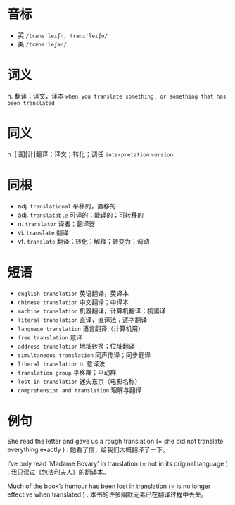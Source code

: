 # 音标

- 英 `/træns'leɪʃn; trænz'leɪʃn/`
- 美 `/træns'leʃən/`

# 词义

n. 翻译；译文，译本
`when you translate something, or something that has been translated`

# 同义

n. [语][计]翻译；译文；转化；调任
`interpretation` `version`

# 同根

- adj. `translational` 平移的，直移的
- adj. `translatable` 可译的；能译的；可转移的
- n. `translator` 译者；翻译器
- vi. `translate` 翻译
- vt. `translate` 翻译；转化；解释；转变为；调动

# 短语

- `english translation` 英语翻译，英译本
- `chinese translation` 中文翻译；中译本
- `machine translation` 机器翻译，计算机翻译；机骗译
- `literal translation` 直译，直译法；逐字翻译
- `language translation` 语言翻译（计算机用）
- `free translation` 意译
- `address translation` 地址转换；位址翻译
- `simultaneous translation` 同声传译；同步翻译
- `liberal translation` n. 意译法
- `translation group` 平移群；平动群
- `lost in translation` 迷失东京（电影名称）
- `comprehension and translation` 理解与翻译

# 例句

She read the letter and gave us a rough translation (= she did not translate everything exactly ) .
她看了信，给我们大概翻译了一下。

I’ve only read ‘Madame Bovary’ in translation (= not in its original language ) .
我只读过《包法利夫人》的翻译本。

Much of the book’s humour has been lost in translation (= is no longer effective when translated ) .
本书的许多幽默元素已在翻译过程中丢失。


